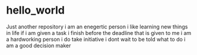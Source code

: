 # hello_world
Just another repository 
i am an enegertic person i like learning new things in life 
if i am given a task i finish before the deadline that is given to me
i am a hardworking person
i do take initiative i dont wait to be told what to do
i am a good decision maker
